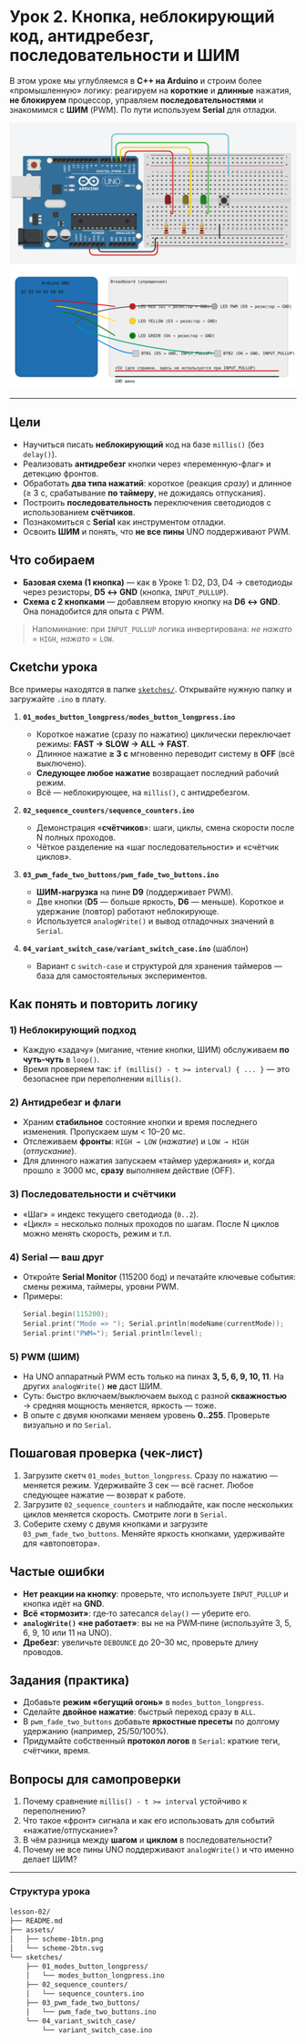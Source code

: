 # Урок 2. Кнопка, неблокирующий код, антидребезг, последовательности и ШИМ

В этом уроке мы углубляемся в **C++ на Arduino** и строим более «промышленную» логику: реагируем на **короткие** и **длинные** нажатия, **не блокируем** процессор, управляем **последовательностями** и знакомимся с **ШИМ** (PWM). По пути используем **Serial** для отладки.

![Схема c одной кнопкой](assets/scheme-1btn.png)
![Схема с двумя кнопками](assets/scheme-2btn.svg)

---

## Цели
- Научиться писать **неблокирующий** код на базе `millis()` (без `delay()`).
- Реализовать **антидребезг** кнопки через «переменную-флаг» и детекцию фронтов.
- Обработать **два типа нажатий**: короткое (реакция *сразу*) и длинное (≥ 3 c, срабатывание **по таймеру**, не дожидаясь отпускания).
- Построить **последовательность** переключения светодиодов с использованием **счётчиков**.
- Познакомиться с **Serial** как инструментом отладки.
- Освоить **ШИМ** и понять, что **не все пины** UNO поддерживают PWM.

## Что собираем
- **Базовая схема (1 кнопка)** — как в Уроке 1: D2, D3, D4 → светодиоды через резисторы, **D5 ↔ GND** (кнопка, `INPUT_PULLUP`).
- **Схема с 2 кнопками** — добавляем вторую кнопку на **D6 ↔ GND**. Она понадобится для опыта с PWM.

> Напоминание: при `INPUT_PULLUP` логика инвертирована: *не нажато* = `HIGH`, *нажато* = `LOW`.

## Скetchи урока
Все примеры находятся в папке [`sketches/`](sketches). Открывайте нужную папку и загружайте `.ino` в плату.

1. **`01_modes_button_longpress/modes_button_longpress.ino`**  
   - Короткое нажатие (сразу по нажатию) циклически переключает режимы: **FAST → SLOW → ALL → FAST**.  
   - Длинное нажатие **≥ 3 c** мгновенно переводит систему в **OFF** (всё выключено).  
   - **Следующее любое нажатие** возвращает последний рабочий режим.  
   - Всё — неблокирующее, на `millis()`, с антидребезгом.

2. **`02_sequence_counters/sequence_counters.ino`**  
   - Демонстрация «**счётчиков**»: шаги, циклы, смена скорости после N полных проходов.  
   - Чёткое разделение на «шаг последовательности» и «счётчик циклов».

3. **`03_pwm_fade_two_buttons/pwm_fade_two_buttons.ino`**  
   - **ШИМ-нагрузка** на пине **D9** (поддерживает PWM).  
   - Две кнопки (**D5** — больше яркость, **D6** — меньше). Короткое и удержание (повтор) работают неблокирующе.  
   - Используется `analogWrite()` и вывод отладочных значений в `Serial`.

4. **`04_variant_switch_case/variant_switch_case.ino`** (шаблон)  
   - Вариант с `switch-case` и структурой для хранения таймеров — база для самостоятельных экспериментов.

## Как понять и повторить логику
### 1) Неблокирующий подход
- Каждую «задачу» (мигание, чтение кнопки, ШИМ) обслуживаем **по чуть-чуть** в `loop()`.
- Время проверяем так: `if (millis() - t >= interval) { ... }` — это безопаснее при переполнении `millis()`.

### 2) Антидребезг и флаги
- Храним **стабильное** состояние кнопки и время последнего изменения. Пропускаем шум < 10–20 мс.
- Отслеживаем **фронты**: `HIGH → LOW` (*нажатие*) и `LOW → HIGH` (*отпускание*).
- Для длинного нажатия запускаем «таймер удержания» и, когда прошло ≥ 3000 мс, **сразу** выполняем действие (OFF).

### 3) Последовательности и счётчики
- «Шаг» = индекс текущего светодиода (`0..2`).  
- «Цикл» = несколько полных проходов по шагам. После N циклов можно менять скорость, режим и т.п.

### 4) Serial — ваш друг
- Откройте **Serial Monitor** (115200 бод) и печатайте ключевые события: смены режима, таймеры, уровни PWM.  
- Примеры:  
  ```cpp
  Serial.begin(115200);
  Serial.print("Mode => "); Serial.println(modeName(currentMode));
  Serial.print("PWM="); Serial.println(level);
  ```

### 5) PWM (ШИМ)
- На UNO аппаратный PWM есть только на пинах **3, 5, 6, 9, 10, 11**. На других `analogWrite()` **не** даст ШИМ.  
- Суть: быстро включаем/выключаем выход с разной **скважностью** → средняя мощность меняется, яркость — тоже.
- В опыте с двумя кнопками меняем уровень **0..255**. Проверьте визуально и по `Serial`.

## Пошаговая проверка (чек‑лист)
1. Загрузите скетч `01_modes_button_longpress`. Сразу по нажатию — меняется режим. Удерживайте 3 сек — всё гаснет. Любое следующее нажатие — возврат к работе.
2. Загрузите `02_sequence_counters` и наблюдайте, как после нескольких циклов меняется скорость. Смотрите логи в `Serial`.
3. Соберите схему с двумя кнопками и загрузите `03_pwm_fade_two_buttons`. Меняйте яркость кнопками, удерживайте для «автоповтора».

## Частые ошибки
- **Нет реакции на кнопку**: проверьте, что используете `INPUT_PULLUP` и кнопка идёт на **GND**.
- **Всё «тормозит»**: где‑то затесался `delay()` — уберите его.
- **`analogWrite()` «не работает»**: вы не на PWM‑пине (используйте 3, 5, 6, 9, 10 или 11 на UNO).
- **Дребезг**: увеличьте `DEBOUNCE` до 20–30 мс, проверьте длину проводов.

## Задания (практика)
- Добавьте **режим «бегущий огонь»** в `modes_button_longpress`.
- Сделайте **двойное нажатие**: быстрый переход сразу в `ALL`.
- В `pwm_fade_two_buttons` добавьте **яркостные пресеты** по долгому удержанию (например, 25/50/100%).  
- Придумайте собственный **протокол логов** в `Serial`: краткие теги, счётчики, время.

## Вопросы для самопроверки
1. Почему сравнение `millis() - t >= interval` устойчиво к переполнению?
2. Что такое «фронт» сигнала и как его использовать для событий «нажатие/отпускание»?
3. В чём разница между **шагом** и **циклом** в последовательности?
4. Почему не все пины UNO поддерживают `analogWrite()` и что именно делает ШИМ?

---

### Структура урока
```
lesson-02/
├── README.md
├── assets/
│   ├── scheme-1btn.png
│   └── scheme-2btn.svg
└── sketches/
    ├── 01_modes_button_longpress/
    │   └── modes_button_longpress.ino
    ├── 02_sequence_counters/
    │   └── sequence_counters.ino
    ├── 03_pwm_fade_two_buttons/
    │   └── pwm_fade_two_buttons.ino
    └── 04_variant_switch_case/
        └── variant_switch_case.ino
```
